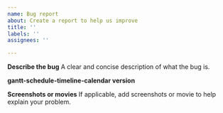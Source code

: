 ```yaml
---
name: Bug report
about: Create a report to help us improve
title: ''
labels: ''
assignees: ''

---
```


**Describe the bug**
A clear and concise description of what the bug is.

**gantt-schedule-timeline-calendar version**

**Screenshots or movies**
If applicable, add screenshots or movie to help explain your problem.

